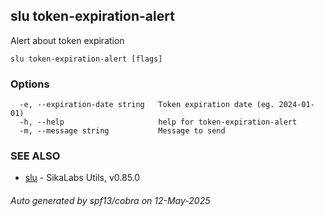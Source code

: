 ## slu token-expiration-alert

Alert about token expiration

```
slu token-expiration-alert [flags]
```

### Options

```
  -e, --expiration-date string   Token expiration date (eg. 2024-01-01)
  -h, --help                     help for token-expiration-alert
  -m, --message string           Message to send
```

### SEE ALSO

* [slu](slu.md)	 - SikaLabs Utils, v0.85.0

###### Auto generated by spf13/cobra on 12-May-2025
